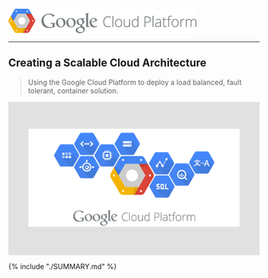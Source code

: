 ![](images/gcp-logo.png)

---

## Creating a Scalable Cloud Architecture

> Using the Google Cloud Platform to deploy a load balanced, fault tolerant, container solution.


<div style="background: #e1e1e1; padding: 40px;">

<img src="images/gcp-header-logo.png"></div>





{% include "./SUMMARY.md" %}



